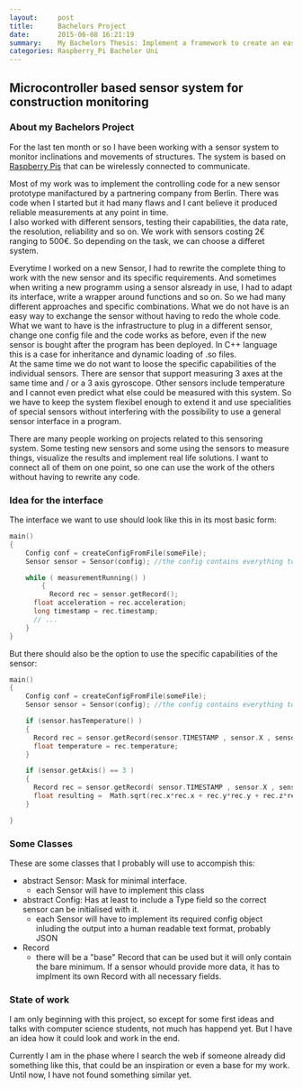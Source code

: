 ```yaml
---
layout:     post
title:      Bachelors Project
date:       2015-06-08 16:21:19
summary:    My Bachelors Thesis: Implement a framework to create an easy interface for using different inclination and acceleration sensors on the Raspberry Pi
categories: Raspberry_Pi Bachelor Uni
---
```


## Microcontroller based sensor system for construction monitoring
### About my Bachelors Project
For the last ten month or so I have been working with a sensor system to monitor inclinations and movements of structures. The system is based on [Raspberry Pis](https://www.raspberrypi.org/) that can be wirelessly connected to communicate.

Most of my work was to implement the controlling code for a new sensor prototype manifactured by a partnering company from Berlin. There was code when I started but it had many flaws and I cant believe it produced reliable measurements at any point in time.    
I also worked with different sensors, testing their capabilities, the data rate, the resolution, reliability and so on. We work with sensors costing 2€ ranging to 500€. So depending on the task, we can choose a differet system.

Everytime I worked on a new Sensor, I had to rewrite the complete thing to work with the new sensor and its specific requirements. And sometimes when writing a new programm using a sensor alsready in use, I had to adapt its interface, write a wrapper around functions and so on. So we had many different approaches and specific combinations. What we do not have is an easy way to exchange the sensor without having to redo the whole code.   
What we want to have is the infrastructure to plug in a different sensor, change one config file and the code works as before, even if the new sensor is bought after the program has been deployed. In C++ language this is a case for inheritance and dynamic loading of .so files.   
At the same time we do not want to loose the specific capabilities of the individual sensors. There are sensor that support measuring 3 axes at the same time and / or a 3 axis gyroscope. Other sensors include temperature and I cannot even predict what else could be measured with this system. So we have to keep the system flexibel enough to extend it and use specialities of special sensors without interfering with the possibility to use a general sensor interface in a program.

There are many people working on projects related to this sensoring system. Some testing new sensors and some using the sensors to measure things, visualize the results and implement real life solutions. I want to connect all of them on one point, so one can use the work of the others without having to rewrite any code.

### Idea for the interface
The interface we want to use should look like this in its most basic form:

```c++
main() 
{
    Config conf = createConfigFromFile(someFile);
    Sensor sensor = Sensor(config); //the config contains everything to initialize the correct sensor

    while ( measurementRunning() )
        {
          Record rec = sensor.getRecord();
	  float acceleration = rec.acceleration;
	  long timestamp = rec.timestamp;
	  // ...
	}
}

```

But there should also be the option to use the specific capabilities of the sensor:
```c++
main() 
{
    Config conf = createConfigFromFile(someFile);
    Sensor sensor = Sensor(config); //the config contains everything to initialize the correct sensor

    if (sensor.hasTemperature() ) 
    {
      Record rec = sensor.getRecord(sensor.TIMESTAMP , sensor.X , sensor.TEMPERATURE ); //define values to return
      float temperature = rec.temperature;
    }

    if (sensor.getAxis() == 3 )
    {
      Record rec = sensor.getRecord( sensor.TIMESTAMP , sensor.X , sensor.Y , sensor.Y);
      float resulting =  Math.sqrt(rec.x*rec.x + rec.y*rec.y + rec.z*rec.z);
    }

}

```

### Some Classes
These are some classes that I probably will use to accompish this:
* abstract Sensor: Mask for minimal interface.
    * each Sensor will have to implement this class
* abstract Config: Has at least to include a Type field so the correct sensor can be initialised with it.
    * each Sensor will have to implement its required config object inluding the output into a human readable text format, probably JSON
* Record
    * there will be a "base" Record that can be used but it will only contain the bare minimum. If a sensor whould provide more data, it has to implment its own Record with all necessary fields.

### State of work
I am only beginning with this project, so except for some first ideas and talks with computer science students, not much has happend yet. But I have an idea how it could look and work in the end. 

Currently I am in the phase where I search the web if someone already did something like this, that could be an inspiration or even a base for my work. Until now, I have not found something similar yet.
